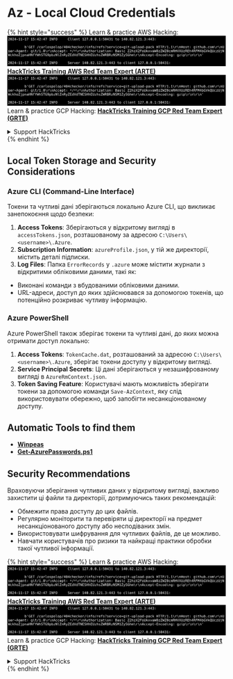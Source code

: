 # Az - Local Cloud Credentials

{% hint style="success" %}
Learn & practice AWS Hacking:<img src="../../../.gitbook/assets/image (1).png" alt="" data-size="line">[**HackTricks Training AWS Red Team Expert (ARTE)**](https://training.hacktricks.xyz/courses/arte)<img src="../../../.gitbook/assets/image (1).png" alt="" data-size="line">\
Learn & practice GCP Hacking: <img src="../../../.gitbook/assets/image (2).png" alt="" data-size="line">[**HackTricks Training GCP Red Team Expert (GRTE)**<img src="../../../.gitbook/assets/image (2).png" alt="" data-size="line">](https://training.hacktricks.xyz/courses/grte)

<details>

<summary>Support HackTricks</summary>

* Check the [**subscription plans**](https://github.com/sponsors/carlospolop)!
* **Join the** 💬 [**Discord group**](https://discord.gg/hRep4RUj7f) or the [**telegram group**](https://t.me/peass) or **follow** us on **Twitter** 🐦 [**@hacktricks\_live**](https://twitter.com/hacktricks\_live)**.**
* **Share hacking tricks by submitting PRs to the** [**HackTricks**](https://github.com/carlospolop/hacktricks) and [**HackTricks Cloud**](https://github.com/carlospolop/hacktricks-cloud) github repos.

</details>
{% endhint %}

## Local Token Storage and Security Considerations

### Azure CLI (Command-Line Interface)

Токени та чутливі дані зберігаються локально Azure CLI, що викликає занепокоєння щодо безпеки:

1. **Access Tokens**: Зберігаються у відкритому вигляді в `accessTokens.json`, розташованому за адресою `C:\Users\<username>\.Azure`.
2. **Subscription Information**: `azureProfile.json`, у тій же директорії, містить деталі підписки.
3. **Log Files**: Папка `ErrorRecords` у `.azure` може містити журнали з відкритими обліковими даними, такі як:
* Виконані команди з вбудованими обліковими даними.
* URL-адреси, доступ до яких здійснювався за допомогою токенів, що потенційно розкриває чутливу інформацію.

### Azure PowerShell

Azure PowerShell також зберігає токени та чутливі дані, до яких можна отримати доступ локально:

1. **Access Tokens**: `TokenCache.dat`, розташований за адресою `C:\Users\<username>\.Azure`, зберігає токени доступу у відкритому вигляді.
2. **Service Principal Secrets**: Ці дані зберігаються у незашифрованому вигляді в `AzureRmContext.json`.
3. **Token Saving Feature**: Користувачі мають можливість зберігати токени за допомогою команди `Save-AzContext`, яку слід використовувати обережно, щоб запобігти несанкціонованому доступу.

## Automatic Tools to find them

* [**Winpeas**](https://github.com/carlospolop/PEASS-ng/tree/master/winPEAS/winPEASexe)
* [**Get-AzurePasswords.ps1**](https://github.com/NetSPI/MicroBurst/blob/master/AzureRM/Get-AzurePasswords.ps1)

## Security Recommendations

Враховуючи зберігання чутливих даних у відкритому вигляді, важливо захистити ці файли та директорії, дотримуючись таких рекомендацій:

* Обмежити права доступу до цих файлів.
* Регулярно моніторити та перевіряти ці директорії на предмет несанкціонованого доступу або несподіваних змін.
* Використовувати шифрування для чутливих файлів, де це можливо.
* Навчати користувачів про ризики та найкращі практики обробки такої чутливої інформації.

{% hint style="success" %}
Learn & practice AWS Hacking:<img src="../../../.gitbook/assets/image (1).png" alt="" data-size="line">[**HackTricks Training AWS Red Team Expert (ARTE)**](https://training.hacktricks.xyz/courses/arte)<img src="../../../.gitbook/assets/image (1).png" alt="" data-size="line">\
Learn & practice GCP Hacking: <img src="../../../.gitbook/assets/image (2).png" alt="" data-size="line">[**HackTricks Training GCP Red Team Expert (GRTE)**<img src="../../../.gitbook/assets/image (2).png" alt="" data-size="line">](https://training.hacktricks.xyz/courses/grte)

<details>

<summary>Support HackTricks</summary>

* Check the [**subscription plans**](https://github.com/sponsors/carlospolop)!
* **Join the** 💬 [**Discord group**](https://discord.gg/hRep4RUj7f) or the [**telegram group**](https://t.me/peass) or **follow** us on **Twitter** 🐦 [**@hacktricks\_live**](https://twitter.com/hacktricks\_live)**.**
* **Share hacking tricks by submitting PRs to the** [**HackTricks**](https://github.com/carlospolop/hacktricks) and [**HackTricks Cloud**](https://github.com/carlospolop/hacktricks-cloud) github repos.

</details>
{% endhint %}
